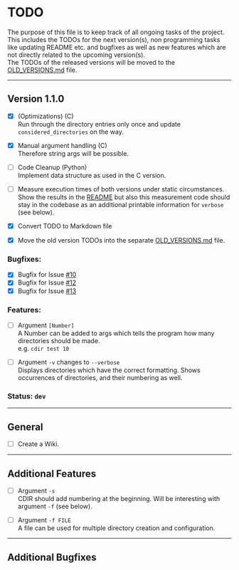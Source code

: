 # TODO

The purpose of this file is to keep track of all ongoing tasks of the project.<br>
This includes the TODOs for the next version(s), non programming tasks like updating README etc. and
bugfixes as well as new features which are not directly related to the upcoming version(s).<br>
The TODOs of the released versions will be moved to the
[OLD_VERSIONS.md][old_versions-url] file.

---

## Version 1.1.0

- [X] (Optimizations) (C)<br>
    Run through the directory entries only once and update `considered_directories` on the way.

- [X] Manual argument handling (C)<br>
    Therefore string args will be possible.

- [ ] Code Cleanup (Python)<br>
    Implement data structure as used in the C version.

- [ ] Measure execution times of both versions under static circumstances.<br>
    Show the results in the [README][readme-url] but also this measurement
    code should stay in the codebase as an additional printable information
    for `verbose` (see below).

- [X] Convert TODO to Markdown file

- [X] Move the old version TODOs into the separate [OLD_VERSIONS.md][old_versions-url] file.

### Bugfixes:

- [X] Bugfix for Issue [#10][issue_10-url]
- [X] Bugfix for Issue [#12][issue_12-url]
- [X] Bugfix for Issue [#13][issue_13-url]

### Features:

- [ ] Argument `[Number]`<br>
    A Number can be added to args which tells the program how many directories should be made.<br>
    e.g. `cdir test 10`

- [ ] Argument `-v` changes to `--verbose`<br>
    Displays directories which have the correct formatting.
    Shows occurrences of directories, and their numbering as well.

### Status: `dev`

---

## General

- [ ] Create a Wiki.

---

## Additional Features

- [ ] Argument `-s`<br>
    CDIR should add numbering at the beginning.
    Will be interesting with argument `-f` (see below).

- [ ] Argument `-f FILE`<br>
    A file can be used for multiple directory creation and configuration.

---

## Additional Bugfixes



<!-- MARKDOWN LINKS & IMAGES -->
[old_versions-url]: https://github.com/TristanBandat/cdir/blob/main/OLD_VERSIONS.md
[readme-url]: https://github.com/TristanBandat/cdir/blob/main/README.md
[issue_10-url]: https://github.com/TristanBandat/cdir/issues/10
[issue_12-url]: https://github.com/TristanBandat/cdir/issues/12
[issue_13-url]: https://github.com/TristanBandat/cdir/issues/13
